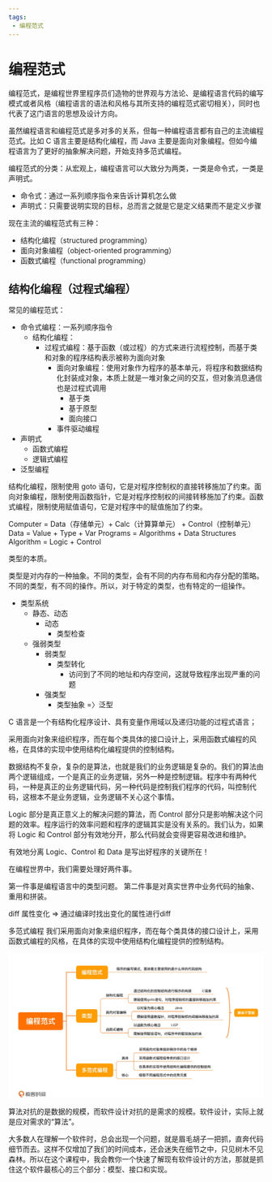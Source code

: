 ```yaml
---
tags:
 - 编程范式
---
```

# 编程范式

编程范式，是编程世界里程序员们造物的世界观与方法论、是编程语言代码的编写模式或者风格（编程语言的语法和风格与其所支持的编程范式密切相关），同时也代表了这门语言的思想及设计方向。

虽然编程语言和编程范式是多对多的关系，但每一种编程语言都有自己的主流编程范式。比如 C 语言主要是结构化编程，而 Java 主要是面向对象编程。但如今编程语言为了更好的抽象解决问题，开始支持多范式编程。

编程范式的分类：从宏观上，编程语言可以大致分为两类，一类是命令式，一类是声明式。

- 命令式：通过一系列顺序指令来告诉计算机怎么做
- 声明式：只需要说明实现的目标，总而言之就是它是定义结果而不是定义步骤

现在主流的编程范式有三种：

- 结构化编程（structured programming）
- 面向对象编程（object-oriented programming）
- 函数式编程（functional programming）

## 结构化编程（过程式编程）






常见的编程范式：

- 命令式编程：一系列顺序指令
  - 结构化编程：
    - 过程式编程：基于函数（或过程）的方式来进行流程控制，而基于类和对象的程序结构表示被称为面向对象
      - 面向对象编程：使用对象作为程序的基本单元，将程序和数据结构化封装成对象，本质上就是一堆对象之间的交互，但对象消息通信也是过程式调用
        - 基于类
        - 基于原型
        - 面向接口
      - 事件驱动编程
- 声明式
  - 函数式编程
  - 逻辑式编程
- 泛型编程


结构化编程，限制使用 goto 语句，它是对程序控制权的直接转移施加了约束。面向对象编程，限制使用函数指针，它是对程序控制权的间接转移施加了约束。函数式编程，限制使用赋值语句，它是对程序中的赋值施加了约束。


Computer = Data（存储单元）+ Calc（计算算单元） + Control（控制单元）
Data = Value + Type + Var
Programs = Algorithms + Data Structures
Algorithm = Logic + Control

类型的本质。

类型是对内存的一种抽象。不同的类型，会有不同的内存布局和内存分配的策略。
不同的类型，有不同的操作。所以，对于特定的类型，也有特定的一组操作。

- 类型系统
  - 静态、动态
    - 动态
      - 类型检查
  - 强弱类型
    - 弱类型
      - 类型转化
        - 访问到了不同的地址和内存空间，这就导致程序出现严重的问题
    - 强类型
      - 类型抽象 =〉泛型

C 语言是一个有结构化程序设计、具有变量作用域以及递归功能的过程式语言；



采用面向对象来组织程序，而在每个类具体的接口设计上，采用函数式编程的风格，在具体的实现中使用结构化编程提供的控制结构。



数据结构不复杂，复杂的是算法，也就是我们的业务逻辑是复杂的。我们的算法由两个逻辑组成，一个是真正的业务逻辑，另外一种是控制逻辑。程序中有两种代码，一种是真正的业务逻辑代码，另一种代码是控制我们程序的代码，叫控制代码，这根本不是业务逻辑，业务逻辑不关心这个事情。

Logic 部分是真正意义上的解决问题的算法，而 Control 部分只是影响解决这个问题的效率。程序运行的效率问题和程序的逻辑其实是没有关系的。我们认为，如果将 Logic 和 Control 部分有效地分开，那么代码就会变得更容易改进和维护。


有效地分离 Logic、Control 和 Data 是写出好程序的关键所在！

在编程世界中，我们需要处理好两件事。

第一件事是编程语言中的类型问题。
第二件事是对真实世界中业务代码的抽象、重用和拼装。

diff 属性变化 => 通过编译时找出变化的属性进行diff

多范式编程
我们采用面向对象来组织程序，而在每个类具体的接口设计上，采用函数式编程的风格，在具体的实现中使用结构化编程提供的控制结构。

![图 1](images/3ca291cfb5e5fcb5a6779d348b52633668b38a42422f2cc1bb6d5c1e10b3890d.png)  



算法对抗的是数据的规模，而软件设计对抗的是需求的规模。软件设计，实际上就是应对需求的“算法”。

大多数人在理解一个软件时，总会出现一个问题，就是眉毛胡子一把抓，直奔代码细节而去。这样不仅增加了我们的时间成本，还会迷失在细节之中，只见树木不见森林。所以在这个课程中，我会教你一个快速了解现有软件设计的方法，那就是抓住这个软件最核心的三个部分：模型、接口和实现。